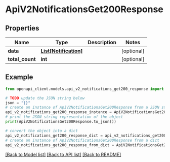 # ApiV2NotificationsGet200Response


## Properties

Name | Type | Description | Notes
------------ | ------------- | ------------- | -------------
**data** | [**List[Notification]**](Notification.md) |  | [optional] 
**total_count** | **int** |  | [optional] 

## Example

```python
from openapi_client.models.api_v2_notifications_get200_response import ApiV2NotificationsGet200Response

# TODO update the JSON string below
json = "{}"
# create an instance of ApiV2NotificationsGet200Response from a JSON string
api_v2_notifications_get200_response_instance = ApiV2NotificationsGet200Response.from_json(json)
# print the JSON string representation of the object
print(ApiV2NotificationsGet200Response.to_json())

# convert the object into a dict
api_v2_notifications_get200_response_dict = api_v2_notifications_get200_response_instance.to_dict()
# create an instance of ApiV2NotificationsGet200Response from a dict
api_v2_notifications_get200_response_from_dict = ApiV2NotificationsGet200Response.from_dict(api_v2_notifications_get200_response_dict)
```
[[Back to Model list]](../README.md#documentation-for-models) [[Back to API list]](../README.md#documentation-for-api-endpoints) [[Back to README]](../README.md)


